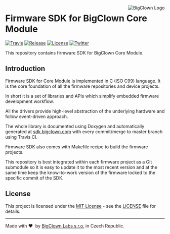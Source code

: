<a href="https://www.bigclown.com"><img src="https://s3.eu-central-1.amazonaws.com/bigclown/gh-readme-logo.png" alt="BigClown Logo" align="right"></a>

# Firmware SDK for BigClown Core Module

[![Travis](https://img.shields.io/travis/bigclownlabs/bcf-sdk-core-module/master.svg)](https://travis-ci.org/bigclownlabs/bcf-lcd-thermostat)
[![Release](https://img.shields.io/github/release/bigclownlabs/bcf-sdk-core-module.svg)](https://github.com/bigclownlabs/bcf-sdk-core-module/releases)
[![License](https://img.shields.io/github/license/bigclownlabs/bcf-sdk-core-module.svg)](https://github.com/bigclownlabs/bcf-sdk-core-module/blob/master/LICENSE)
[![Twitter](https://img.shields.io/twitter/follow/BigClownLabs.svg?style=social&label=Follow)](https://twitter.com/BigClownLabs)

This repository contains firmware SDK for BigClown Core Module.

## Introduction

Firmware SDK for Core Module is implemented in C (ISO C99) language.
It is the core foundation of all the firmware repositories and device projects.

In short it is a set of libraries and APIs which simplify embedded firmware development workflow.

All the drivers provide high-level abstraction of the underlying hardware and follow event-driven approach.

The whole library is documented using Doxygen and automatically generated at [sdk.bigclown.com](http://sdk.bigclown.com) with every commit/merge to master branch using Travis CI.

Firmware SDK also comes with Makefile recipe to build the firmware projects.

This repository is best integrated within each firmware project as a Git submodule so it is easy to update it to the most recent version and at the same time keep the know-to-work version of the firmware locked to the specific commit of the SDK.

## License

This project is licensed under the [MIT License](https://opensource.org/licenses/MIT/) - see the [LICENSE](LICENSE) file for details.

---

Made with &#x2764;&nbsp; by [BigClown Labs s.r.o.](https://www.bigclown.com) in Czech Republic.
